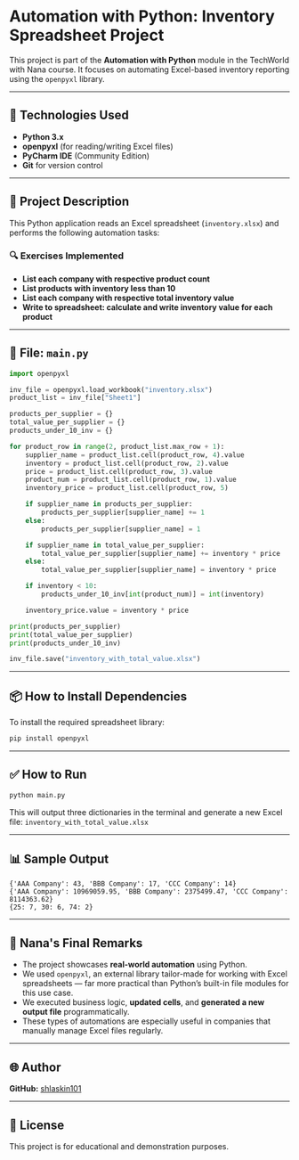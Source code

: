 # Automation with Python: Inventory Spreadsheet Project

This project is part of the **Automation with Python** module in the TechWorld with Nana course. It focuses on automating Excel-based inventory reporting using the `openpyxl` library.

---

## 🧰 Technologies Used

- **Python 3.x**
- **openpyxl** (for reading/writing Excel files)
- **PyCharm IDE** (Community Edition)
- **Git** for version control

---

## 📝 Project Description

This Python application reads an Excel spreadsheet (`inventory.xlsx`) and performs the following automation tasks:

### 🔍 Exercises Implemented

- **List each company with respective product count**
- **List products with inventory less than 10**
- **List each company with respective total inventory value**
- **Write to spreadsheet: calculate and write inventory value for each product**

---

## 📂 File: `main.py`

```python
import openpyxl

inv_file = openpyxl.load_workbook("inventory.xlsx")
product_list = inv_file["Sheet1"]

products_per_supplier = {}
total_value_per_supplier = {}
products_under_10_inv = {}

for product_row in range(2, product_list.max_row + 1):
    supplier_name = product_list.cell(product_row, 4).value
    inventory = product_list.cell(product_row, 2).value
    price = product_list.cell(product_row, 3).value
    product_num = product_list.cell(product_row, 1).value
    inventory_price = product_list.cell(product_row, 5)

    if supplier_name in products_per_supplier:
        products_per_supplier[supplier_name] += 1
    else:
        products_per_supplier[supplier_name] = 1

    if supplier_name in total_value_per_supplier:
        total_value_per_supplier[supplier_name] += inventory * price
    else:
        total_value_per_supplier[supplier_name] = inventory * price

    if inventory < 10:
        products_under_10_inv[int(product_num)] = int(inventory)

    inventory_price.value = inventory * price

print(products_per_supplier)
print(total_value_per_supplier)
print(products_under_10_inv)

inv_file.save("inventory_with_total_value.xlsx")
```

---

## 📦 How to Install Dependencies

To install the required spreadsheet library:

```bash
pip install openpyxl
```

---

## ✅ How to Run

```bash
python main.py
```

This will output three dictionaries in the terminal and generate a new Excel file: `inventory_with_total_value.xlsx`

---

## 📊 Sample Output

```
{'AAA Company': 43, 'BBB Company': 17, 'CCC Company': 14}
{'AAA Company': 10969059.95, 'BBB Company': 2375499.47, 'CCC Company': 8114363.62}
{25: 7, 30: 6, 74: 2}
```

---

## 💬 Nana's Final Remarks

- The project showcases **real-world automation** using Python.
- We used `openpyxl`, an external library tailor-made for working with Excel spreadsheets — far more practical than Python’s built-in file modules for this use case.
- We executed business logic, **updated cells**, and **generated a new output file** programmatically.
- These types of automations are especially useful in companies that manually manage Excel files regularly.

---

## 🌐 Author

**GitHub:** [shlaskin101](https://github.com/shlaskin101)

---

## 🏁 License

This project is for educational and demonstration purposes.

